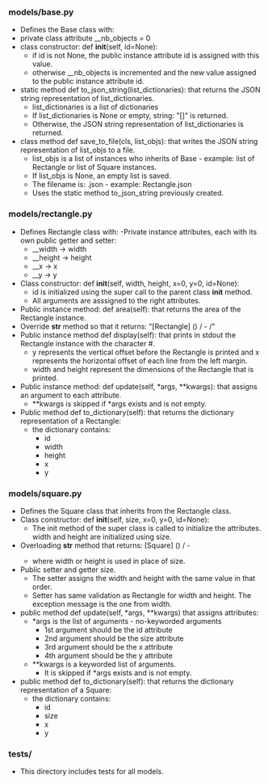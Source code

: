 ### models/base.py
- Defines the Base class with:
- private class attribute __nb_objects = 0
- class constructor: def __init__(self, id=None):
	- if id is not None, the public instance attribute id is
	  assigned with this value.
	- otherwise __nb_objects is incremented and the new value
	  assigned to the public instance attribute id.
- static method def to_json_string(list_dictionaries): that returns the JSON
string representation of list_dictionaries.
	- list_dictionaries is a list of dictionaries
	- If list_dictionaries is None or empty, string: "[]" is returned.
	- Otherwise, the JSON string representation of list_dictionaries is
	returned.
- class method def save_to_file(cls, list_objs): that writes the JSON string
representation of list_objs to a file.
	- list_objs is a list of instances who inherits of Base - example: list of
	Rectangle or list of Square instances.
	- If list_objs is None, an empty list is saved.
	- The filename is: <Class name>.json - example: Rectangle.json
	- Uses the static method to_json_string previously created.
### models/rectangle.py
- Defines Rectangle class with:
-Private instance attributes, each with its own public getter and setter:
	- __width -> width
	- __height -> height
	- __x -> x
	- __y -> y
- Class constructor: def __init__(self, width, height, x=0, y=0, id=None):
	- id is initialized using the super call to the parent class __init__
	  method.
	- All arguments are asssigned to the right attributes.
- Public instance method: def area(self): that returns the area of the Rectangle
instance.
- Override __str__ method so that it returns: "[Rectangle] (<id>) <x>/<y> - 
<width>/<height>"
- Public instance method def display(self): that prints in stdout the Rectangle
instance with the character #.
	- y represents the vertical offset before the Rectangle is printed and x
	represents the horizontal offset of each line from the left margin.
	- width and height represent the dimensions of the Rectangle that is
	printed.
- Public instance method: def update(self, *args, **kwargs): that assigns an
argument to each attribute.
	- **kwargs is skipped if *args exists and is not empty.
- Public method def to_dictionary(self): that returns the dictionary
representation of a Rectangle:
	- the dictionary contains:
		- id
		- width
		- height
		- x
		- y
### models/square.py
- Defines the Square class that inherits from the Rectangle class.
- Class constructor: def __init__(self, size, x=0, y=0, id=None):
	- The init method of the super class is called to initialize the
	  attributes. width and height are initialized using size.
- Overloading __str__ method that returns: [Square] (<id>) <x>/<y> - <size>
	- where width or height is used in place of size.
- Public setter and getter size.
	- The setter assigns the width and height with the same value in that
	  order.
	- Setter has same validation as Rectangle for width and height. The
	  exception message is the one from width.
- public method def update(self, *args, **kwargs) that assigns attributes:
	- *args is the list of arguments - no-keyworded arguments
		- 1st argument should be the id attribute
		- 2nd argument should be the size attribute
		- 3rd argument should be the x attribute
		- 4th argument should be the y attribute
	- **kwargs is a keyworded list of arguments.
		- It is skipped if *args exists and is not empty.
- public method def to_dictionary(self): that returns the dictionary
representation of a Square:
	- the dictionary contains:
		- id
		- size
		- x
		- y
### tests/
- This directory includes tests for all models.
